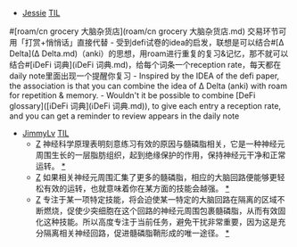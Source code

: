 - [Jessie](Jessie.md) [TIL](TIL.md) 
    
#[roam/cn grocery 大脑杂货店](roam/cn grocery 大脑杂货店.md) 交易环节可用「打赏+悄悄话」直接代替
    - 受到defi试卷的idea的启发，联想是可以结合#[∆ Delta](∆ Delta.md)（anki）的思想，用roam进行重复的复习&记忆，那不就可以结合#[ℹ︎DeFi 词典](ℹ︎DeFi 词典.md)，给每个词条一个reception rate，每天都在daily note里面出现一个提醒你复习
        - Inspired by the IDEA of the defi paper, the association is that you can combine the idea of ∆ Delta (anki) with roam for repetition & memory.
        - Wouldn't it be possible to combine [DeFi glossary]([ℹ︎DeFi 词典](ℹ︎DeFi 词典.md)), to give each entry a reception rate, and you can get a reminder to review appears in the daily note
- [JimmyLv](JimmyLv.md) [TIL](TIL.md)
    - [Z](Z.md) 神经科学原理表明刻意练习有效的原因与髓磷脂相关，它是一种神经元周围生长的一层脂肪组织，起到绝缘保护的作用，保持神经元干净和正常运转。 [*](((9nfjmnIgA)))
    - [Z](Z.md) 如果相关神经元周围汇集了更多的髓磷脂，相应的大脑回路便能够更轻松有效的运转，也就意味着你在某方面的技能会越强。 [*](((lmkhHPQSq)))
    - [Z](Z.md) 专注于某一项特定技能，将会迫使某一特定的大脑回路在隔离的区域不断燃烧，促使少突细胞在这个回路的神经元周围包裹髓磷脂，从而有效固化这种技能。所以高度专注于当前任务，避免干扰非常重要，因为这是充分隔离相关神经回路，促进髓磷脂鞘形成的唯一途径。 [*](((aoC8nVORp)))
